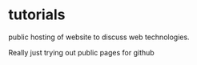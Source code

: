 # tutorials
public hosting of website to discuss web technologies.

Really just trying out public pages for github
